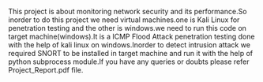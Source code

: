 This project is about monitoring network security and its performance.So inorder to do this project we need virtual machines.one is Kali Linux for penetration testing and the other is windows.we need to run this code on target machine(windows).It is a ICMP Flood Attack penetration testing done with the help of kali linux on windows.Inorder to detect intrusion attack we required SNORT to be installed in target machine and run it with the help of python subprocess module.If you have any queries or doubts please refer Project_Report.pdf file.
